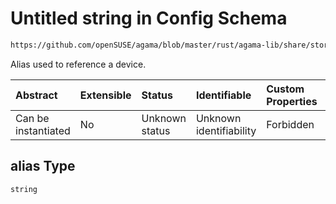 # Untitled string in Config Schema

```txt
https://github.com/openSUSE/agama/blob/master/rust/agama-lib/share/storage.schema.json#/$defs/regularPartition/properties/alias
```

Alias used to reference a device.

| Abstract            | Extensible | Status         | Identifiable            | Custom Properties | Additional Properties | Access Restrictions | Defined In                                                          |
| :------------------ | :--------- | :------------- | :---------------------- | :---------------- | :-------------------- | :------------------ | :------------------------------------------------------------------ |
| Can be instantiated | No         | Unknown status | Unknown identifiability | Forbidden         | Allowed               | none                | [storage.schema.json\*](storage.schema.json "open original schema") |

## alias Type

`string`
